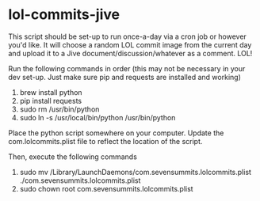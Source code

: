 lol-commits-jive
================

This script should be set-up to run once-a-day via a cron job or however you'd like.  It will choose a random LOL commit image from the current day and upload it to a Jive document/discussion/whatever as a comment.  LOL!

Run the following commands in order (this may not be necessary in your dev set-up.  Just make sure pip and requests are installed and working)

1.  brew install python
2.  pip install requests
3.  sudo rm /usr/bin/python
3.  sudo ln -s /usr/local/bin/python /usr/bin/python

Place the python script somewhere on your computer.  Update the com.lolcommits.plist file to reflect the location of the script.

Then, execute the following commands

1.  sudo mv /Library/LaunchDaemons/com.sevensummits.lolcommits.plist ./com.sevensummits.lolcommits.plist
2.  sudo chown root com.sevensummits.lolcommits.plist